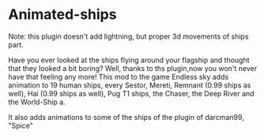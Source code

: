 # Animated-ships
Note: this plugin doesn't add lightning, but proper 3d movements of ships part.

Have you ever looked at the ships flying around your flagship and thought that they looked a bit boring? Well, thanks to ths plugin,now you won't never have that feeling any more! This mod to the game Endless sky adds animation to 19 human ships, every Sestor, Mereti, Remnant (0.99 ships as well), Hai (0.99 ships as well), Pug T1 ships, the Chaser, the Deep River and the World-Ship a.

It also adds animations to some of the ships of the plugin of darcman99, "Spice"
